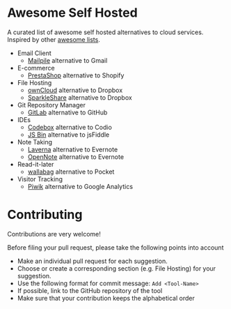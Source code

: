 # Awesome Self Hosted

A curated list of awesome self hosted alternatives to cloud services. Inspired by other [awesome lists](https://github.com/bayandin/awesome-awesomeness).

- Email Client
	- [Mailpile](https://github.com/pagekite/mailpile) alternative to Gmail
- E-commerce
	- [PrestaShop](https://github.com/PrestaShop/PrestaShop) alternative to Shopify
- File Hosting
	- [ownCloud](https://github.com/owncloud/core) alternative to Dropbox
	- [SparkleShare](https://github.com/hbons/SparkleShare) alternative to Dropbox
- Git Repository Manager
	- [GitLab](https://gitlab.com/gitlab-org/gitlab-ce) alternative to GitHub
- IDEs
	- [Codebox](https://github.com/CodeboxIDE/codebox) alternative to Codio
	- [JS Bin](https://github.com/jsbin/jsbin) alternative to jsFiddle
- Note Taking
	- [Laverna](https://github.com/Laverna/laverna) alternative to Evernote
	- [OpenNote](https://github.com/FoxUSA/OpenNote) alternative to Evernote
- Read-it-later
	- [wallabag](https://github.com/wallabag/wallabag) alternative to Pocket
- Visitor Tracking
	- [Piwik](https://github.com/piwik/piwik) alternative to Google Analytics

# Contributing

Contributions are very welcome!

Before filing your pull request, please take the following points into account
- Make an individual pull request for each suggestion.
- Choose or create a corresponding section (e.g. File Hosting) for your suggestion.
- Use the following format for commit message: `Add <Tool-Name>`
- If possible, link to the GitHub repository of the tool
- Make sure that your contribution keeps the alphabetical order
